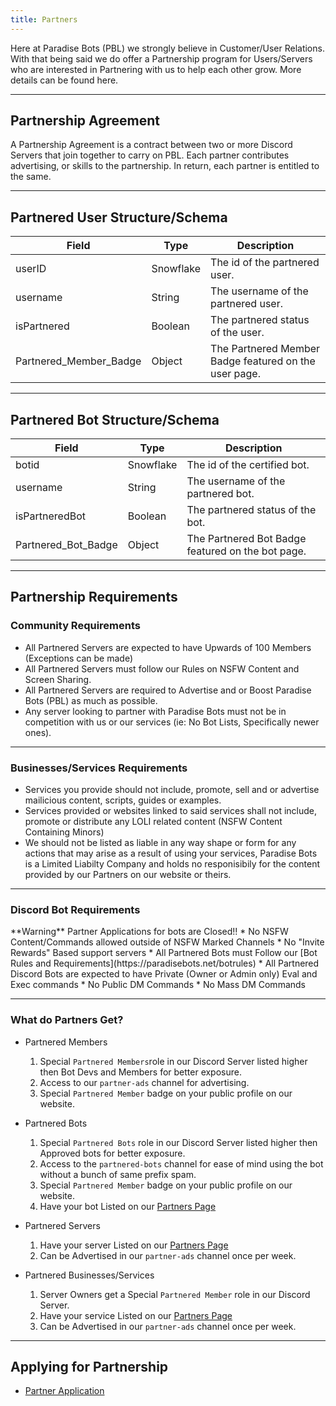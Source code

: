 ```yaml
---
title: Partners
---
```


Here at Paradise Bots (PBL) we strongly believe in Customer/User Relations. 
With that being said we do offer a Partnership program for Users/Servers who are interested in Partnering with us to help each other grow. More details can be found here.

---

## Partnership Agreement
A Partnership Agreement is a contract between two or more Discord Servers that join together to carry on PBL.
Each partner contributes advertising, or skills to the partnership. In return, each partner is entitled to the same. 

---

## Partnered User Structure/Schema
| Field	| Type | Description
|--------------|----------|--------------|
userID | Snowflake | The id of the partnered user.
username | String | The username of the partnered user.
isPartnered | Boolean | The partnered status of the user.
Partnered_Member_Badge | Object | The Partnered Member Badge featured on the user page.

--- 

## Partnered Bot Structure/Schema
| Field	| Type | Description
|--------------|----------|--------------|
botid | Snowflake | The id of the certified bot.
username | String | The username of the partnered bot.
isPartneredBot | Boolean  | The partnered status of the bot.
Partnered_Bot_Badge | Object | The Partnered Bot Badge featured on the bot page.

---

## Partnership Requirements

### Community Requirements
* All Partnered Servers are expected to have Upwards of 100 Members (Exceptions can be made)
* All Partnered Servers must follow our Rules on NSFW Content and Screen Sharing.
* All Partnered Servers are required to Advertise and or Boost Paradise Bots (PBL) as much as possible.
* Any server looking to partner with Paradise Bots must not be in competition with us or our services (ie: No Bot Lists, Specifically newer ones).

---

### Businesses/Services Requirements
* Services you provide should not include, promote, sell and or advertise mailicious content, scripts, guides or examples.
* Services provided or websites linked to said services shall not include, promote or distribute any LOLI related content (NSFW Content Containing Minors)
* We should not be listed as liable in any way shape or form for any actions that may arise as a result of using your services, Paradise Bots is a Limited Liabilty Company and holds no responisibily for the content provided by our Partners on our website or theirs. 

---

### Discord Bot Requirements
<Alert type="error">
**Warning** Partner Applications for bots are Closed!!
</Alert>
* No NSFW Content/Commands allowed outside of NSFW Marked Channels
* No "Invite Rewards" Based support servers
* All Partnered Bots must Follow our [Bot Rules and Requirements](https://paradisebots.net/botrules) 
* All Partnered Discord Bots are expected to have Private (Owner or Admin only) Eval and Exec commands
* No Public DM Commands
* No Mass DM Commands

---

### What do Partners Get?
* Partnered Members
  1. Special `Partnered Members`role in our Discord Server listed higher then Bot Devs and Members for better exposure.
  2. Access to our `partner-ads` channel for advertising.
  3. Special `Partnered Member` badge on your public profile on our website.

* Partnered Bots
  1. Special `Partnered Bots` role in our Discord Server listed higher then Approved bots for better exposure.
  2. Access to the `partnered-bots` channel for ease of mind using the bot without a bunch of same prefix spam.
  3. Special `Partnered Member` badge on your public profile on our website.
  4. Have your bot Listed on our [Partners Page](https://paradisebots.net/partners)

* Partnered Servers
  1. Have your server Listed on our [Partners Page](https://paradisebots.net/partners)
  2. Can be Advertised in our `partner-ads` channel once per week.

* Partnered Businesses/Services
  1. Server Owners get a Special `Partnered Member` role in our Discord Server.
  2. Have your service Listed on our [Partners Page](https://paradisebots.net/partners)
  3. Can be Advertised in our `partner-ads` channel once per week.


---

## Applying for Partnership
* [Partner Application](https://paradisebots.net/apps/partner)
